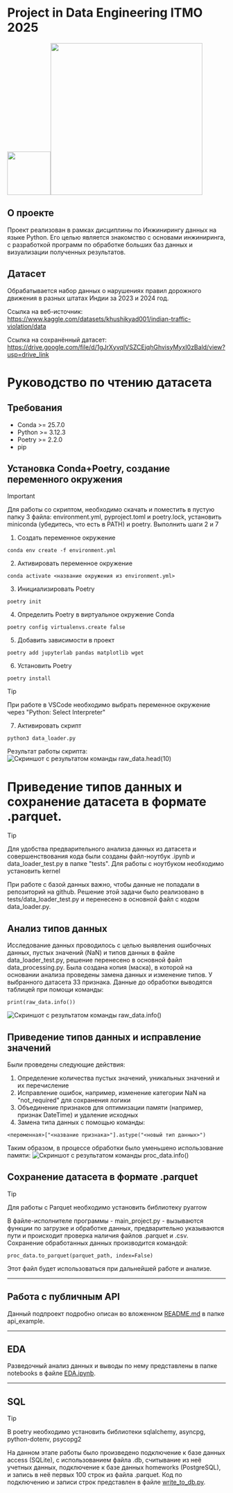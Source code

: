 # Project in Data Engineering ITMO 2025
<div id="header" align="left">
  <img src="https://media0.giphy.com/media/v1.Y2lkPTc5MGI3NjExd3IzMGtmNm9menh0OGJzb3hxY2trZG44YTJ5cWViN3FjaTE2aHlsaCZlcD12MV9pbnRlcm5hbF9naWZfYnlfaWQmY3Q9cw/WoRCBZFcLqGt2iANB1/giphy.gif" width="100"/><img src="https://media0.giphy.com/media/v1.Y2lkPTc5MGI3NjExN3BkMzgzNzlyOGZlc256YXc4YXNidmhydGhydGpicHphNTd2dW5tciZlcD12MV9pbnRlcm5hbF9naWZfYnlfaWQmY3Q9Zw/dyzew7Py7bnW9DiJJj/giphy.gif" width="350"/>
</div>

## О проекте
  Проект реализован в рамках дисциплины по Инжинирингу данных на языке Python. Его целью является знакомство с основами инжиниринга, c разработкой программ по обработке больших баз данных и визуализации полученных результатов.

## Датасет
  Обрабатывается набор данных о нарушениях правил дорожного движения в разных штатах Индии за 2023 и 2024 год.
  
Ссылка на веб-источник: https://www.kaggle.com/datasets/khushikyad001/indian-traffic-violation/data

Ссылка на сохранённый датасет: https://drive.google.com/file/d/1gJrXyvqIVSZCEjqhGhvisyMyxI0zBald/view?usp=drive_link


# Руководство по чтению датасета

## Требования
  - Conda >= 25.7.0
  - Python >= 3.12.3
  - Poetry >= 2.2.0
  - pip

## Установка Conda+Poetry, создание переменного окружения
  > [!IMPORTANT]
  > Для работы со скриптом, необходимо скачать и поместить в пустую папку 3 файла: environment.yml, pyproject.toml и poetry.lock, установить miniconda (убедитесь, что есть в PATH) и poetry. Выполнить шаги 2 и 7

1. Создать переменное окружение
```
cоnda env create -f environment.yml
```
2. Активировать переменное окружение
```
cоnda activate <название окружения из environment.yml>
```
3. Инициализировать Poetry
```
poetry init
```
4. Определить Poetry в виртуальное окружение Сonda
```
poetry config virtualenvs.create false
```
5. Добавить зависимости в проект
```
poetry add jupyterlab pandas matplotlib wget
```
6. Установить Poetry
```
poetry install
```
> [!TIP]
> При работе в VSCode необходимо выбрать переменное окружение через "Python: Select Interpreter"

7. Активировать скрипт
```
python3 data_loader.py
```
  Результат работы скрипта:
![Скриншот с результатом команды raw_data.head(10)](images/image_data_10rows.png)

# Приведение типов данных и сохранение датасета в формате .parquet.

> [!TIP]
> Для удобства предварительного анализа данных из датасета и совершенствования кода были созданы файл-ноутбук .ipynb и data_loader_test.py в папке "tests". Для работы с ноутбуком необходимо установить kernel

При работе с базой данных важно, чтобы данные не попадали в репозиторий на github. Решение этой задачи было реализовано в tests/data_loader_test.py и перенесено в основной файл с кодом data_loader.py.

## Анализ типов данных
Исследование данных проводилось с целью выявления ошибочных данных, пустых значений (NaN) и типов данных в файле data_loader_test.py, решение перенесено в основной файл data_processing.py.
Была создана копия (маска), в которой на основании анализа проведены замена данных и изменение типов.
У выбранного датасета 33 признака. Данные до обработки выводятся таблицей при помощи команды:
```
print(raw_data.info())
```
![Скриншот с результатом команды raw_data.info()](images/data_before.jpg)

## Приведение типов данных и исправление значений
Были проведены следующие действия:
1. Определение количества пустых значений, уникальных значений и их перечисление
2. Исправление ошибок, например, изменение категории NaN на "not_required" для сохранения логики
3. Объединение признаков для оптимизации памяти (например, признак DateTime) и удаление исходных
4. Замена типа данных с помощью команды:
```
<переменная>["<название признака>"].astype("<новый тип данных>")
```
Таким образом, в процессе обработки было уменьшено использование памяти:
![Скриншот с результатом команды proc_data.info()](images/data_after.jpg)

## Сохранение датасета в формате .parquet

> [!TIP]
> Для работы с Parquet необходимо установить библиотеку pyarrow

В файле-исполнителе программы - main_project.py - вызываются функции по загрузке и обработке данных, предварительно указываются пути и происходит проверка наличия файлов .parquet и .csv.
Сохранение обработанных данных производится командой:
```
proc_data.to_parquet(parquet_path, index=False)
```
Этот файл будет использоваться при дальнейшей работе и анализе.

---
## Работа с публичным API
Данный подпроект подробно описан во вложенном [README.md](./api_example/README.md) в папке api_example.

---
## EDA
Разведочный анализ данных и выводы по нему представлены в папке notebooks в файле [EDA.ipynb](./notebooks/EDA.ipynb).

---
## SQL

> [!TIP]
> В poetry необходимо установить библиотеки sqlalchemy, asyncpg, python-dotenv, psycopg2

На данном этапе работы было произведено подключение к базе данных access (SQLite), с использованием файла .db, считывание из неё учетных данных, подключение к базе данных homeworks (PostgreSQL), и запись в неё первых 100 строк из файла .parquet.
Код по подключению и записи строк представлен в файле [write_to_db.py](./write_to_db.py).
